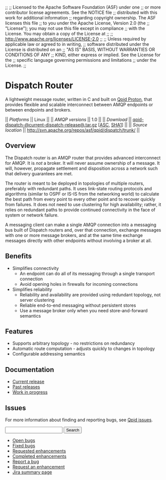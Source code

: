 ;;
;; Licensed to the Apache Software Foundation (ASF) under one
;; or more contributor license agreements.  See the NOTICE file
;; distributed with this work for additional information
;; regarding copyright ownership.  The ASF licenses this file
;; to you under the Apache License, Version 2.0 (the
;; "License"); you may not use this file except in compliance
;; with the License.  You may obtain a copy of the License at
;; 
;;   http://www.apache.org/licenses/LICENSE-2.0
;; 
;; Unless required by applicable law or agreed to in writing,
;; software distributed under the License is distributed on an
;; "AS IS" BASIS, WITHOUT WARRANTIES OR CONDITIONS OF ANY
;; KIND, either express or implied.  See the License for the
;; specific language governing permissions and limitations
;; under the License.
;;

# Dispatch Router

A lightweight message router, written in C and built on
[Qpid Proton](@site-url@/proton/index.html), that provides flexible
and scalable interconnect between AMQP endpoints or between endpoints
and brokers.

  || *Platforms* || Linux ||
  || *AMQP versions* || 1.0 ||
  || *Download* || [qpid-dispatch-@current-dispatch-release@.tar.gz](http://www.apache.org/dyn/closer.cgi/qpid/dispatch/@current-dispatch-release@/qpid-dispatch-@current-dispatch-release@.tar.gz) \[[ASC](http://www.apache.org/dist/qpid/dispatch/@current-dispatch-release@/qpid-dispatch-@current-dispatch-release@.tar.gz.asc), [SHA1](http://www.apache.org/dist/qpid/dispatch/@current-dispatch-release@/SHA1SUM)] ||
  || *Source location* ||  <http://svn.apache.org/repos/asf/qpid/dispatch/trunk/> ||
  
## Overview

The Dispatch router is an AMQP router that provides advanced interconnect for AMQP.
It is *not* a broker.  It will never assume ownership of a message.  It will,
however, propagate settlement and disposition across a network such that delivery
guarantees are met.

The router is meant to be deployed in topologies of multiple routers, preferably with
redundant paths.  It uses link-state routing protocols and algorithms (similar to OSPF
or IS-IS from the networking world) to calculate the best path from every point to
every other point and to recover quickly from failures.  It does not need to use
clustering for high availability; rather, it relies on redundant paths to provide
continued connectivity in the face of system or network failure.

A messaging client can make a single AMQP connection into a messaging bus built of
Dispatch routers and, over that connection, exchange messages with one or more message
brokers, and at the same time exchange messages directly with other endpoints without
involving a broker at all.

## Benefits

 - Simplifies connectivity
   - An endpoint can do all of its messaging through a single transport connection
   - Avoid opening holes in firewalls for incoming connections
 - Simplifies reliability
   - Reliability and availability are provided using redundant topology, not server clustering
   - Reliable end-to-end messaging without persistent stores
   - Use a message broker only when you need store-and-forward semantics

## Features

<div class="two-column" markdown="1">

 - Supports arbitrary topology - no restrictions on redundancy
 - Automatic route computation - adjusts quickly to changes in topology
 - Configurable addressing semantics

</div>

## Documentation

- [Current release](@current-dispatch-release-url@/index.html)
- [Past releases](@site-url@/releases/index.html#past-releases) 
- [Work in progress](@site-url@/releases/qpid-dispatch-trunk/index.html)

## Issues

For more information about finding and reporting bugs, see
[Qpid issues](@site-url@/issues.html).

<div class="indent">
  <form id="jira-search-form">
    <input type="hidden" name="jql" value="project = QPID and component = 'Qpid Dispatch' and text ~ '{}' order by updatedDate desc"/>
    <input type="text" name="text"/>
    <button type="submit">Search</button>
  </form>
</div>

<div class="two-column" markdown="1">

 - [Open bugs](http://issues.apache.org/jira/issues/?jql=resolution+%3D+EMPTY+and+issuetype+%3D+%22Bug%22+and+project+%3D+%22DISPATCH%22)
 - [Fixed bugs](http://issues.apache.org/jira/issues/?jql=resolution+%3D+%22Fixed%22+and+issuetype+%3D+%22Bug%22+and+project+%3D+%22DISPATCH%22)
 - [Requested enhancements](http://issues.apache.org/jira/issues/?jql=resolution+%3D+EMPTY+and+issuetype+in+%28%22New+Feature%22%2C+%22Improvement%22%29+and+project+%3D+%22DISPATCH%22)
 - [Completed enhancements](http://issues.apache.org/jira/issues/?jql=resolution+%3D+%22Fixed%22+and+issuetype+in+%28%22New+Feature%22%2C+%22Improvement%22%29+and+project+%3D+%22DISPATCH%22)
 - [Report a bug](https://issues.apache.org/jira/secure/CreateIssueDetails!init.jspa?pid=12315321&issuetype=1&summary=[Enter%20a%20brief%20description]&priority=3)
 - [Request an enhancement](https://issues.apache.org/jira/secure/CreateIssueDetails!init.jspa?pid=12315321&issuetype=4&summary=[Enter%20a%20brief%20description]&priority=3)
 - [Jira summary page](http://issues.apache.org/jira/browse/DISPATCH)

</div>
